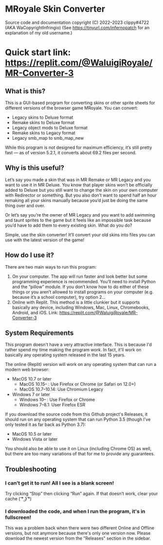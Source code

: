 # MRoyale Skin Converter

Source code and documentation copyright (C) 2022–2023 clippy#4722 (AKA WaCopyrightInfringio)
(See https://tinyurl.com/infernopatch for an explanation of my old username.)

# Quick start link: https://replit.com/@WaluigiRoyale/MR-Converter-3

## What is this?

This is a GUI-based program for converting skins or other sprite sheets for different versions of the browser game MRoyale. You can convert:
* Legacy skins to Deluxe format
* Remake skins to Deluxe format
* Legacy object mods to Deluxe format
* Remake skins to Legacy format
* Legacy smb_map to smb_map_new

While this program is not designed for maximum efficiency, it’s still pretty fast — as of version 5.2.1, it converts about 69.2 files per second.

## Why is this useful?

Let’s say you made a skin that was in MR Remake or MR Legacy and you want to use it in MR Deluxe. You know that player skins won’t be officially added to Deluxe but you still want to change the skin on your own computer with Redirector or something. But you also don’t want to spend half an hour remaking all your skins manually because you’d just be doing the same thing over and over.

Or let’s say you’re the owner of MR Legacy and you want to add swimming and taunt sprites to the game but it feels like an impossible task because you’d have to add them to every existing skin. What do you do?

Simple, use the skin converter! It’ll convert your old skins into files you can use with the latest version of the game!

## How do I use it?

There are two main ways to run this program:

1. On your computer. The app will run faster and look better but some programming experience is recommended. You’ll need to install Python and the “pillow” module. If you don’t know how to do either of these things or you aren’t allowed to install programs on your computer (e.g. because it’s a school computer), try option 2...
2. Online with Replit. This method is a little clunkier but it supports basically any device, including Windows, Mac, Linux, Chromebooks, Android, and iOS. Link: https://replit.com/@WaluigiRoyale/MR-Converter-3

## System Requirements
This program doesn't have a very attractive interface. This is because I'd rather spend my time making the program *work*. In fact, it'll work on basically any operating system released in the last 15 years.

The online (Replit) version will work on any operating system that can run a modern web browser:
* MacOS 10.7 or later
  * MacOS 10.15– : Use Firefox or Chrome (or Safari on 12.0+)
  * MacOS 10.7–10.14: Use Chromium Legacy
* Windows 7 or later
  * Windows 10– : Use Firefox or Chrome
  * Windows 7–8.1: User Firefox ESR

If you download the source code from this Github project's Releases, it should run on any operating system that can run Python 3.5 (though I've only tested it as far back as Python 3.7):
* MacOS 10.5 or later
* Windows Vista or later

You should also be able to use it on Linux (including Chrome OS) as well, but there are too many variations of that for me to provide any guarantees.

## Troubleshooting

### I can’t get it to run! All I see is a blank screen!

Try clicking “Stop” then clicking “Run” again. If that doesn’t work, clear your cache ( ͡° ͜ʖ ͡°)

### I downloaded the code, and when I run the program, it's in fullscreen!

This was a problem back when there were two different Online and Offline versions, but not anymore because there's only one version now. Please download the newest version from the "Releases" section in the sidebar.
